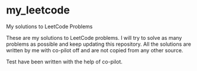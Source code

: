 # my_leetcode
My solutions to LeetCode Problems

These are my solutions to LeetCode problems. I will try to solve as many problems as possible and keep updating this repository.
All the solutions are written by me with co-pilot off and are not copied from any other source.

Test have been written with the help of co-pilot.
